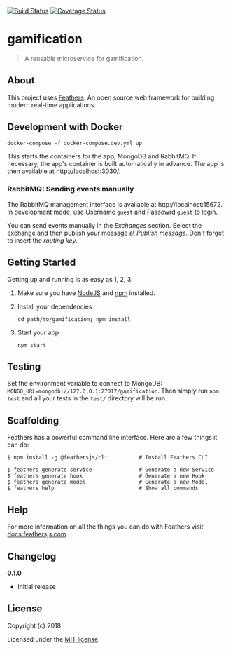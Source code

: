 [![Build Status](https://travis-ci.com/frederike-ramin/gamification.svg?branch=master)](https://travis-ci.com/frederike-ramin/gamification)
[![Coverage Status](https://coveralls.io/repos/github/frederike-ramin/gamification/badge.svg?branch=coveralls)](https://coveralls.io/github/frederike-ramin/gamification?branch=coveralls)
# gamification

> A reusable microservice for gamification.

## About

This project uses [Feathers](http://feathersjs.com). An open source web framework for building modern real-time applications.

## Development with Docker
```
docker-compose -f docker-compose.dev.yml up
```
This starts the containers for the app, MongoDB and RabbitMQ. If necessary, the app's container is built automatically in advance.
The app is then available at http://localhost:3030/.

### RabbitMQ: Sending events manually
The RabbitMQ management interface is available at http://localhost:15672. In development mode, use Username `guest` and Passowrd `guest` to login.

You can send events manually in the *Exchanges* section. Select the exchange and then publish your message at *Publish message*. Don't forget to insert the *routing key*.

## Getting Started

Getting up and running is as easy as 1, 2, 3.

1. Make sure you have [NodeJS](https://nodejs.org/) and [npm](https://www.npmjs.com/) installed.
2. Install your dependencies

    ```
    cd path/to/gamification; npm install
    ```

3. Start your app

    ```
    npm start
    ```

## Testing

Set the environment variable to connect to MongoDB: `MONGO_URL=mongodb://127.0.0.1:27017/gamification`. Then simply run `npm test` and all your tests in the `test/` directory will be run.

## Scaffolding

Feathers has a powerful command line interface. Here are a few things it can do:

```
$ npm install -g @feathersjs/cli          # Install Feathers CLI

$ feathers generate service               # Generate a new Service
$ feathers generate hook                  # Generate a new Hook
$ feathers generate model                 # Generate a new Model
$ feathers help                           # Show all commands
```

## Help

For more information on all the things you can do with Feathers visit [docs.feathersjs.com](http://docs.feathersjs.com).

## Changelog

__0.1.0__

- Initial release

## License

Copyright (c) 2018

Licensed under the [MIT license](LICENSE).
